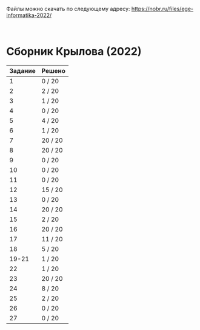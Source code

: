 Файлы можно скачать по следующему адресу: https://nobr.ru/files/ege-informatika-2022/

<br>

# Сборник Крылова (2022)
| Задание | Решено |
|-|-|
| 1 | 0 / 20 |
| 2 | 2 / 20 |
| 3 | 1 / 20 |
| 4 | 0 / 20 |
| 5 | 4 / 20 |
| 6 | 1 / 20 |
| 7 | 20 / 20 |
| 8 | 20 / 20 |
| 9 | 0 / 20 |
| 10 | 0 / 20 |
| 11 | 0 / 20 |
| 12 | 15 / 20 |
| 13 | 0 / 20 |
| 14 | 20 / 20 |
| 15 | 2 / 20 |
| 16 | 20 / 20 |
| 17 | 11 / 20 |
| 18 | 5 / 20 |
| 19-21 | 1 / 20 |
| 22 | 1 / 20 |
| 23 | 20 / 20 |
| 24 | 8 / 20 |
| 25 | 2 / 20 |
| 26 | 0 / 20 |
| 27 | 0 / 20 |
